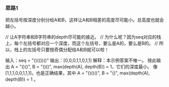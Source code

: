 ### 思路1

把左括号按深度分别分给A和B，这样让A和B相差的高度尽可能小。总高度也就会越小。

// 让A字符串和B字符串的depth尽可能的接近。
// 为什么呢？因为seq对应的栈上，每个左括号都对应一个深度，而这个左括号，要么是A的，要么是B的。
// 所以，栈上的左括号只要按奇偶分配给A和B就可以啦！


输入：seq = "()(())()"
输出：[0,0,0,1,1,0,1,1]
解释：本示例答案不唯一。
按此输出 A = "()()", B = "()()", max(depth(A), depth(B)) = 1，它们的深度最小。
像 [1,1,1,0,0,1,1,1]，也是正确结果，其中 A = "()()()", B = "()", max(depth(A), depth(B)) = 1 。 